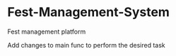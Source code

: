 # Fest-Management-System
Fest management platform

Add changes to main func to perform the desired task
